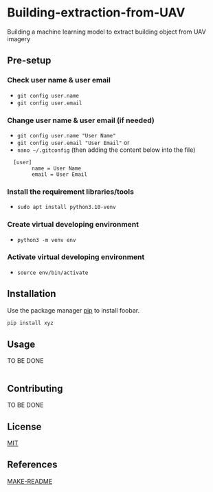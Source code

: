 # Building-extraction-from-UAV

Building a machine learning model to extract building object from UAV imagery

## Pre-setup

### Check user name & user email
 - `git config user.name`
 - `git config user.email`

### Change user name & user email (if needed)
- `git config user.name "User Name"`
- `git config user.email "User Email"` or
- `nano ~/.gitconfig` (then adding the content below into the file)
```
  [user]
        name = User Name
        email = User Email
```
### Install the requirement libraries/tools
- `sudo apt install python3.10-venv`

### Create virtual developing environment
- `python3 -m venv env`

### Activate virtual developing environment
-  `source env/bin/activate`

## Installation

Use the package manager [pip](https://pip.pypa.io/en/stable/) to install foobar.

```bash
pip install xyz
```

## Usage

TO BE DONE
```python

```

## Contributing

TO BE DONE

## License

[MIT](https://choosealicense.com/licenses/mit/)

## References
[MAKE-README](https://www.makeareadme.com/)
